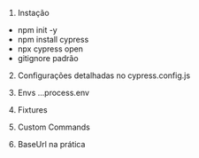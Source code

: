1. Instação 
- npm init -y
- npm install cypress 
- npx cypress open
- gitignore padrão

2. Configurações detalhadas no cypress.config.js

3. Envs
...process.env

4. Fixtures 

5. Custom Commands

6. BaseUrl na prática